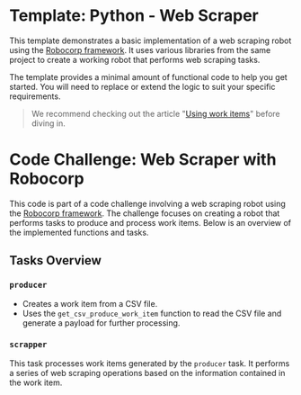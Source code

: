 # Template: Python - Web Scraper

This template demonstrates a basic implementation of a web scraping robot using the [Robocorp framework](https://github.com/robocorp/robocorp). It uses various libraries from the same project to create a working robot that performs web scraping tasks.

The template provides a minimal amount of functional code to help you get started. You will need to replace or extend the logic to suit your specific requirements.

> We recommend checking out the article "[Using work items](https://robocorp.com/docs/development-guide/control-room/work-items)" before diving in.

# Code Challenge: Web Scraper with Robocorp

This code is part of a code challenge involving a web scraping robot using the [Robocorp framework](https://github.com/robocorp/robocorp). The challenge focuses on creating a robot that performs tasks to produce and process work items. Below is an overview of the implemented functions and tasks.

## Tasks Overview

### `producer`

- Creates a work item from a CSV file.
- Uses the `get_csv_produce_work_item` function to read the CSV file and generate a payload for further processing.

### `scrapper`

This task processes work items generated by the `producer` task. It performs a series of web scraping operations based on the information contained in the work item.




